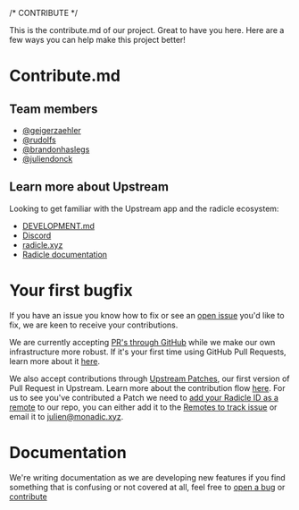 /* CONTRIBUTE */

This is the contribute.md of our project. Great to have you here. Here are a few
ways you can help make this project better!

# Contribute.md

## Team members

* [@geigerzaehler][gz]
* [@rudolfs][ru]
* [@brandonhaslegs][bhl]
* [@juliendonck][jd]

## Learn more about Upstream

Looking to get familiar with the Upstream app and the radicle ecosystem:

* [DEVELOPMENT.md][dmd]
* [Discord][dc]
* [radicle.xyz][ra]
* [Radicle documentation][rd]

<!-- # Bug triage

This sections explains how bug triaging is done for your project. Help beginners by including examples to good bug reports and providing them questions they should look to answer.

* You can help report bugs by filing them here:
* You can look through the existing bugs here:

* You can help us diagnose and fix existing bugs by asking and providing answers for the following:

  * Is the bug reproducible as explained?
  * Is it reproducible in other environments (for instance, on different browsers or devices)?
  * Are the steps to reproduce the bug clear? If not, can you describe how you might reproduce it?
  * What tags should the bug have?
  * Is this bug something you have run into? Would you appreciate it being looked into faster?

* You can close fixed bugs by testing old tickets to see if they are still happening.
* You can update our changelog here:
* You can remove duplicate bug reports by: -->

# Your first bugfix

If you have an issue you know how to fix or see an [open issue][oi] you'd like
to fix, we are keen to receive your contributions.

We are currently accepting [PR's through GitHub][pr] while we make our own
infrastructure more robust. If it's your first time using GitHub Pull Requests,
learn more about it [here][ghf].

We also accept contributions through [Upstream Patches][up], our first version
of Pull Request in Upstream. Learn more about the contribution flow [here][cbf].
For us to see you've contributed a Patch we need to [add your Radicle ID as a
remote][ar] to our repo, you can either add it to the [Remotes to track
issue][rtr] or email it to [julien@monadic.xyz][mt].

# Documentation

We're writing documentation as we are developing new features if you find
something that is confusing or not covered at all, feel free to [open a bug][ob]
or [contribute][cd]



[gz]: https://github.com/geigerzaehler
[ru]: https://github.com/rudolfs
[bhl]: https://github.com/brandonhaslegs
[jd]: https://github.com/juliendonck

[dmd]: DEVELOPMENT.md
[dc]: https://discord.gg/HRdnwAwGbG
[ra]: https://radicle.xyz
[rd]: https://docs.radicle.xyz

[oi]: https://github.com/radicle-dev/radicle-docs/issues
[pr]: https://github.com/radicle-dev/radicle-upstream/pulls
[ghf]: https://guides.github.com/introduction/flow/
[up]: http://docs.radicle.xyz/docs/using-radicle/creating-patches
[cbf]: https://docs.radicle.xyz/docs/using-radicle/overview
[ar]: http://docs.radicle.xyz/docs/using-radicle/tracking-and-viewing#adding-remotes
[rtr]: https://github.com/radicle-dev/radicle-docs/issues/###
[mt]: mailto:julien@monadic.xyz

[ob]: https://github.com/radicle-dev/radicle-docs/issues/new/choose
[cd]: https://github.com/radicle-dev/radicle-docs#readme
